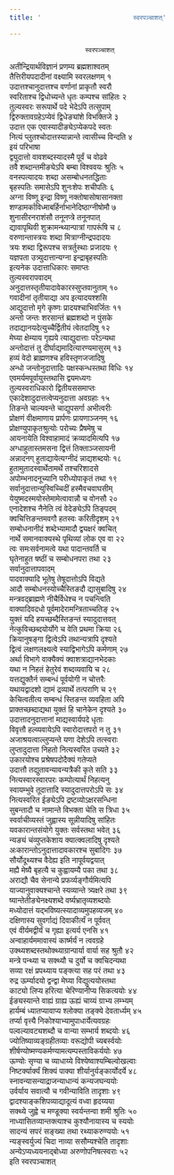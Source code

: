 ```yaml
---
title: '                       स्वरपञ्चाशत्'

---
```

                       स्वरपञ्चाशत्  
अतीन्द्रियार्थविज्ञानं प्रणम्य ब्रह्मशाश्वतम्  
तैत्तिरीयपदादीनां वक्ष्यामि स्वरलक्षणम् १  
उदात्तश्चानुदात्तश्च वर्णानां प्राकृतौ स्वरौ  
स्वरिताश्च द्विधोच्यन्ते धृतः कम्पश्च सांहितः २  
तुल्यस्वरः सरूपार्थे पदे भेदेऽपि तत्सुपाम्  
द्विरुक्तावग्रहेऽप्येवं द्विधेङ्यांशे विभक्तिजे ३  
उदात्त एक एवास्यादीङ्येऽप्येकपदे स्वतः  
नित्यं प्लुतश्चोदात्तस्यान्नान्ते त्वासीच्च विन्दति ४  
इयं परिभाषा  
द्व्युदात्तो वावशब्दस्यादस्मै पूर्वं च वोढवे  
तवै शब्दान्तमीङ्येऽपि बम्बा विश्ववयः श्रुतिः ५  
वनस्पत्यादयः शब्दा असम्बोधनतद्धिताः  
बृहस्पतिः समासेऽपि शुनःशेपः शचीपतिः ६  
अग्ना विष्णू इन्द्रा विष्णू नक्तोषासोषासानक्ता  
शण्डामर्काविध्माबर्हिर्नाभानेदिष्ठाग्नीषोमौ ७  
शुनासीरनराशंसौ तनूनप्त्रे तनूनपात्  
द्यावापृथिवी शुक्रामन्थ्यान्पात्रां गापरूंषि च ८  
वरुणान्तास्त्रयः शब्दा मित्राग्नीन्द्रपदादयः  
त्रयः शब्दा द्विरूपश्च सत्रर्तुस्थाः प्रजादयः ९  
यज्ञपता उत्र्युदात्तान्यग्ना इन्द्राबृहस्पतिः  
इत्यनेक उदात्ताधिकारः समाप्तः  
तुल्यस्वरापवादम्  
अनुदात्तस्तृतीयादावेकारस्सुप्तवानुताम् १०  
गवादीनां तृतीयाद्या अप इत्यादयश्शसि  
आद्युदात्तो मृगे कृष्णः प्रादयश्चाभिवर्जितः ११  
अन्तो जन्तः शरसान्तं ब्रह्मशब्दो न पुंसके  
तदाद्यानयदेत्युच्चैर्द्वितीयं त्वेतदादिषु १२  
मेघ्या क्षेम्याय गृह्यये त्याद्युदात्ताः परेऽन्यथा  
अन्तोदात्तं तु दीर्घाद्यमादित्यारण्यमासुरम् १३  
हव्यं वेदो ब्राह्मणश्च हविस्तृणजजादिषु  
अन्धो जन्तोनुदात्तादिः पक्षस्कन्धस्तथा विधिः १४  
एवमर्यमपूर्वायुस्तथासि द्वयमध्यगः  
तुल्यस्वराधिकारो द्वितीयससमाप्तः  
एकादेशादुदात्तत्वेप्यनुदात्ता अवग्रहाः १५  
तिङन्ते चाल्यवन्ते चाद्युपसर्गा अभीत्वरीः  
प्रोक्षणं वीक्षमाणाय प्रार्पणः प्रायणाञ्जनम् १६  
प्रोक्षण्युपाकृतश्रुत्योः परोच्यः प्रैषमेषु च  
आयनायेति विश्वाहामादं क्रव्यादमित्यपि १७  
अग्धाहुतास्तमसना द्वित्तं तिक्ताञ्जसायनी  
अन्नादनग् हुताद्यायेत्यग्नीदं न्नाद्यशब्दयोः १८  
हुतामुतादस्वार्थेतामर्थे तश्चरिशादसे  
अपोम्भनादनूच्यानि परीध्योपाकृतं तथा १९  
सर्वानुदात्तान्युस्विच्चिदीं हस्मैवचवाघसीम्  
येयुष्मदस्मयोस्तेमामेत्वावान्नौ च वोनसौ २०  
एनादेशश्च नैनेति त्वं वेदेङ्येऽपि तिङ्पदम्  
क्वचित्तिङन्तमवगौ हतस्वः करितीदृशम् २१  
सम्बोधनानीदं शब्देभ्यामादौ द्व्यक्षरं क्वचित्  
नार्थे समानवाक्यस्थे पृथिव्यां लोक एव वा २२  
त्वः समःसर्वनामत्वे यथा पादान्तवर्ति च  
घृतेनाहुत षष्ठीं च सम्बोधनपरा तथा २३  
सर्वानुदात्तापवादम्  
पादवाक्यादि भूतेषु तेषूदात्तोऽपि विद्यते  
आदौ सम्बोधनस्योच्चैस्तिङदौ द्यासुबादिषु २४  
मन्त्रवद्ब्राह्मणे नीचैर्विधेश्च न पचन्त्विति  
वाक्यादिवदधो पूर्वमादेरामन्त्रिताच्चतिङ् २५  
युक्तं यदि हयच्छब्दैस्तिङन्तं स्यादुदात्तवत्  
नेत्कुविच्छब्दयोर्योगे च वेति प्रथमा क्रिया २६  
क्रियानुषङ्गा द्वित्वेऽपि तथान्यत्रापि दृश्यते  
द्वित्वं लक्षणलक्ष्यत्वे स्याद्विभागेऽपि कर्मणाम् २७  
अर्था विभागे वाक्यैक्यं क्वाशत्राद्यानभेदकाः  
यथा न निहतं हेतुरेवं शब्दव्यवायि च २८  
यत्तद्युक्तैर्न सम्बन्धं पूर्वयोगी न चोत्तरैः  
यथायद्वादशो द्यामं द्रव्यार्थे तत्पराणि च २९  
केचित्वतीत्य सम्बन्धं स्तिङन्त व्यवहिता अपि  
प्राक्तच्छब्दाद्यथा युक्तं हि चानेकेन दृश्यते ३०  
उदात्तादनुदात्तानां माद्यस्वार्यपदे धृताः  
विवृत्तौ हल्व्यवायेऽपि स्वारोदात्तपरो न तु ३१  
अजाश्रयत्वाल्लुप्यन्ते यणा देशेऽपि तत्स्वराः  
लुप्तादुदात्ता निहतो नित्यस्वरित उच्यते ३२  
उकारयोश्च प्रश्रेषपदोदैक्यं गतेप्यते  
उदात्तौ तद्युतावन्यावन्यत्रैकी कृते सति ३३  
नित्यस्वारस्वारपरः कम्पोत्यार्थं निहत्यनु  
स्वायम्भुवे तूदात्तादि स्यादुदात्तपरोऽपि सः ३४  
नित्यस्वरित ईङ्येऽपि द्रष्टव्योऽक्षरसन्धिना  
सुबन्तादौ च नामान्ते विभक्ता चेति स त्रिधा ३५  
स्वर्वाचीव्यस्तं जुह्वास्य सून्नीयादिषु सांहितः  
यवकारान्तसंयोगे युक्तः सर्वस्तथा भवेत् ३६  
न्यङ्यं चंव्युप्तकेशाय क्यात्क्वलादिषु दृश्यते  
अःकारान्तोऽनुदात्तादावकारश्च सुबादिगः ३७  
सौर्योदूथ्यश्च वैदेह्य इति नापूर्वयद्वयात्  
मह्यै मेष्यै बृहत्यै च कुह्वायम्यै पका तथा ३८  
अराद्यौ चैव सेनान्ये प्रफर्व्यङ्गौर्यमित्यपि  
याज्यानुवाक्यश्चान्ते स्यव्यान्ते त्र्यक्षरे तथा ३९  
ष्यान्तेतीङ्येनक्ष्यशब्दे वर्ष्यभ्रातृव्यशब्दयोः  
मध्योदात्तं यद्भविष्यत्स्यादाव्यमुपहव्यजम् ४०  
दक्षिणास्य सुवर्गाद्यं दिवाकीर्त्यं न पूर्ववत्  
एवं वीर्यमद्वीर्यं च गृह्या इत्यर्य एनसि ४१  
अन्वाहार्यममावास्यं कार्ष्मर्यं न त्ववग्रहे  
उक्थ्यशब्दस्तथोक्थ्याग्रान्पार्या वार्या सह श्रुतौ ४२  
मन्त्रे पन्थ्या च सक्थ्यौ च दुर्यो च क्वचिदन्यथा  
सव्या रक्षं प्रपथ्याय पङ्क्त्या सह परं तथा ४३  
रुद्र ऊर्म्यादयो द्वन्द्वा मेघ्या विद्युत्ययोस्तथा  
काट्यो लिप्य हरित्या चेरिण्यानीप्य सिकत्ययोः ४४  
ईङ्यस्यान्ते वाह्यं ग्राह्य ऊह्यं चाय्यं ग्राभ्य लम्भ्यम्  
हार्यम्बं ध्यातप्यावाप्य श्लोक्या तङ्क्ये देवतार्ध्यम् ४५  
तर्प्या वृत्त्यै निकोश्याभ्यामुपाधार्येत्यवग्रहः  
पल्वल्यावट्यशब्दौ च वान्या सम्भार्य शब्दयोः ४६  
ज्योतिष्याव्यङ्ग्रहीतव्याः वरूद्योपी च्यबर्स्वयोः  
शीर्षण्योष्मण्यकर्मण्यामत्यम्पस्ताविकर्ययोः ४७  
ऊण्योः सृण्या च व्याधाय्ये विश्येष्वाश्यम्बिल्वोखल्वाः  
निष्टर्क्यार्क्यं शिक्यं पाक्या शीर्यानुर्यङ्कार्योदर्ये ४८  
स्नावन्यासन्याद्राजन्याधान्यं कन्यजघन्ययोः  
उर्वर्याय सवात्यौ च गवीन्याविति तादृशाः ४९  
द्वादश्याङ्कशिपव्याद्यादूत्यं वध्वा हृदय्यया  
सक्थ्ये जुह्वे च मण्डूक्या स्वर्यन्तन्वा शमी श्रुतिः ५०  
नाध्यासितव्यान्तक्त्याश्च कुश्यौनायास्य च स्ययोः  
सादन्यं सपरं सङ्ख्या तथा रथ्याकरुण्ययोः ५१  
न्यङ्स्वर्युज्यं चिदा नाव्या ससौम्यश्चेति तादृशाः  
अन्येऽप्यध्ययनाद्बोध्या अरुणोपनिषत्स्वराः ५२  
                         इति स्वरपञ्चाशत्